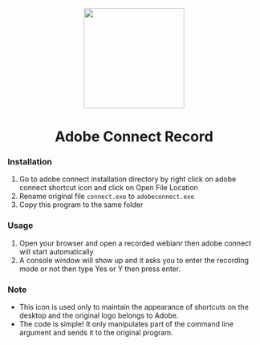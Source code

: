 <div align="center">
  <img width="200" src="https://github.com/MRT-77/AdobeConnectRecord/blob/main/AdobeConnectRecord.ico?raw=true" />
  <h1>Adobe Connect Record</h1>
</div>

### Installation

1. Go to adobe connect installation directory by right click on adobe connect shortcut icon and click on Open File Location
2. Rename original file `connect.exe` to `adobeconnect.exe`
3. Copy this program to the same folder

### Usage

1. Open your browser and open a recorded webianr then adobe connect will start automatically
2. A console window will show up and it asks you to enter the recording mode or not then type Yes or Y then press enter.

### Note

- This icon is used only to maintain the appearance of shortcuts on the desktop and the original logo belongs to Adobe.
- The code is simple! It only manipulates part of the command line argument and sends it to the original program.
